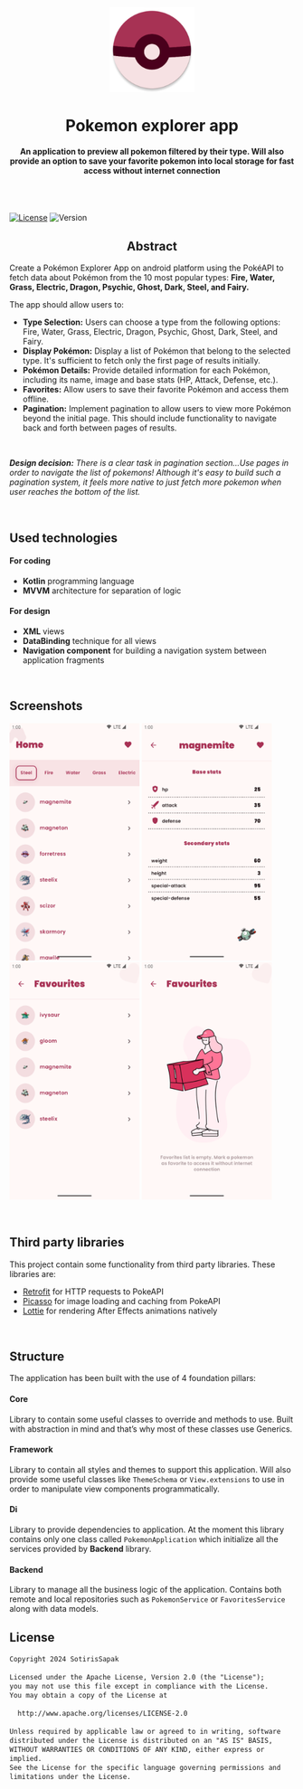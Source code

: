 <br/>
<br/>
<p align="center">
  <img width="150" height="150" src="./pokemon explorer app icon.png">
  <h1 align="center">Pokemon explorer app</h1>
  <h4 align="center">An application to preview all pokemon filtered by their type. Will also provide an option to save your favorite pokemon into local storage for fast access without internet connection</h1>
</p>

<br/>
<br/>

[![License](https://img.shields.io/badge/License-Apache_2.0-blue.svg)](https://opensource.org/licenses/Apache-2.0)
![Version](https://img.shields.io/github/v/release/SotirisSapak/Pokemon-Explorer-App)


<h2 align="center">Abstract</h2>

Create a Pokémon Explorer App on android platform using the PokéAPI to fetch data about Pokémon from the 10 most popular types: <b>Fire, Water, Grass, Electric, Dragon, Psychic, Ghost, Dark, Steel, and Fairy.</b>

The app should allow users to:

* <b>Type Selection:</b> Users can choose a type from the following options: Fire, Water, Grass, Electric, Dragon, Psychic, Ghost, Dark, Steel, and Fairy.
* <b>Display Pokémon:</b> Display a list of Pokémon that belong to the selected type. It's sufficient to fetch only the first page of results initially.
* <b>Pokémon Details:</b> Provide detailed information for each Pokémon, including its name, image and base stats (HP, Attack, Defense, etc.).
* <b>Favorites:</b> Allow users to save their favorite Pokémon and access them offline.
* <b>Pagination:</b> Implement pagination to allow users to view more Pokémon beyond the initial page. This should include functionality to navigate back and forth between pages of results.

<br/>

_**Design decision:**_
_There is a clear task in pagination section...Use pages in order to navigate the list of pokemons! Although it's easy to build such a pagination system, it feels more native to just fetch more pokemon when user reaches the bottom of the list._

<br/>

## Used technologies
#### For coding
* <b>Kotlin</b> programming language
* <b>MVVM</b> architecture for separation of logic

#### For design
* <b>XML</b> views
* <b>DataBinding</b> technique for all views
* <b>Navigation component</b> for building a navigation system between application fragments

<br/>

## Screenshots
<p float="left">
  <img width="230" height="420" src="./screenshot home screen.png">
  <img width="230" height="420" src="./screenshot pokemon preview.png">
  <img width="230" height="420" src="./screenshot favorites list.png">
  <img width="230" height="420" src="./screenshot favorites empty state.png">
</p>

<br/>

## Third party libraries
This project contain some functionality from third party libraries. These libraries are:

* [Retrofit](https://github.com/square/retrofit) for HTTP requests to PokeAPI
* [Picasso](https://github.com/square/picasso) for image loading and caching from PokeAPI
* [Lottie](https://github.com/airbnb/lottie-android) for rendering After Effects animations natively

<br/>

## Structure
The application has been built with the use of 4 foundation pillars:

#### Core
Library to contain some useful classes to override and methods to use. Built with abstraction in mind and that’s why most of these classes use Generics. 

#### Framework
Library to contain all styles and themes to support this application. Will also provide some useful classes like <code>ThemeSchema</code> or <code>View.extensions</code> to use in order to manipulate view components programmatically.

#### Di
Library to provide dependencies to application. At the moment this library contains only one class called <code>PokemonApplication</code> which initialize all the services provided by <b>Backend</b> library.

#### Backend
Library to manage all the business logic of the application. Contains both remote and local repositories such as <code>PokemonService</code> or <code>FavoritesService</code> along with data models. 



## License
```copyright 
Copyright 2024 SotirisSapak

Licensed under the Apache License, Version 2.0 (the "License");
you may not use this file except in compliance with the License.
You may obtain a copy of the License at

  http://www.apache.org/licenses/LICENSE-2.0

Unless required by applicable law or agreed to in writing, software
distributed under the License is distributed on an "AS IS" BASIS,
WITHOUT WARRANTIES OR CONDITIONS OF ANY KIND, either express or implied.
See the License for the specific language governing permissions and
limitations under the License.
```
